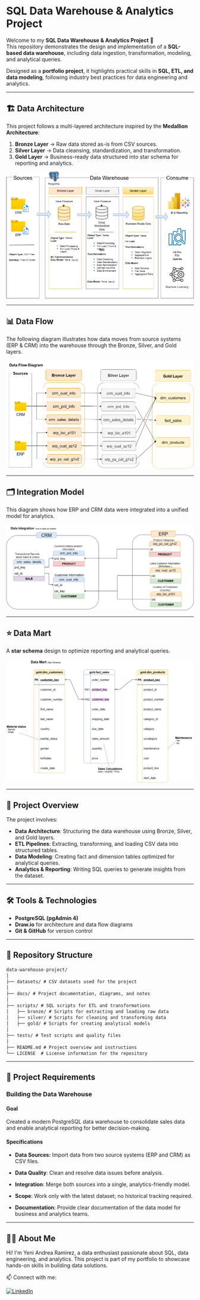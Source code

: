 # SQL Data Warehouse & Analytics Project

Welcome to my **SQL Data Warehouse & Analytics Project** 🚀  
This repository demonstrates the design and implementation of a **SQL-based data warehouse**, including data ingestion, transformation, modeling, and analytical queries.  

Designed as a **portfolio project**, it highlights practical skills in **SQL, ETL, and data modeling**, following industry best practices for data engineering and analytics.

---

## 🏗️ Data Architecture

This project follows a multi-layered architecture inspired by the **Medallion Architecture**:

1. **Bronze Layer** → Raw data stored as-is from CSV sources.  
2. **Silver Layer** → Data cleansing, standardization, and transformation.  
3. **Gold Layer** → Business-ready data structured into star schema for reporting and analytics.  

![Data Architecture](docs/Architecture.png)

---
## 📊 Data Flow

The following diagram illustrates how data moves from source systems (ERP & CRM) into the warehouse through the Bronze, Silver, and Gold layers.  

![Data Flow Diagram](docs/Data_Flow_Diagram.png)

---

## 🗂️ Integration Model

This diagram shows how ERP and CRM data were integrated into a unified model for analytics.  

![Integration Model](docs/Integration_Model.png)

---

## ⭐ Data Mart

A **star schema** design to optimize reporting and analytical queries.  

![Data Mart](docs/Data_Mart.png)

---

## 📖 Project Overview

The project involves:

- **Data Architecture**: Structuring the data warehouse using Bronze, Silver, and Gold layers.  
- **ETL Pipelines**: Extracting, transforming, and loading CSV data into structured tables.  
- **Data Modeling**: Creating fact and dimension tables optimized for analytical queries.  
- **Analytics & Reporting**: Writing SQL queries to generate insights from the dataset.

---

## 🛠️ Tools & Technologies

- **PostgreSQL (pgAdmin 4)**    
- **Draw.io** for architecture and data flow diagrams  
- **Git & GitHub** for version control  

---

## 📂 Repository Structure
```
data-warehouse-project/
│
├── datasets/ # CSV datasets used for the project
│
├── docs/ # Project documentation, diagrams, and notes
│  
├── scripts/ # SQL scripts for ETL and transformations
│   ├── bronze/ # Scripts for extracting and loading raw data
│   ├── silver/ # Scripts for cleaning and transforming data
│   ├── gold/ # Scripts for creating analytical models
│
├── tests/ # Test scripts and quality files
│
├── README.md # Project overview and instructions
└── LICENSE  # License information for the repository
```
---
## 🚀 Project Requirements
### Building the Data Warehouse
#### Goal

Created a modern PostgreSQL data warehouse to consolidate sales data and enable analytical reporting for better decision-making.

#### Specifications

- **Data Sources:** Import data from two source systems (ERP and CRM) as CSV files.

- **Data Quality**: Clean and resolve data issues before analysis.

- **Integration**: Merge both sources into a single, analytics-friendly model.

- **Scope**: Work only with the latest dataset; no historical tracking required.

- **Documentation**: Provide clear documentation of the data model for business and analytics teams.

---
<!-- 
### BI: Analytics & Reporting (Data Analysis)
#### Goal

Generate SQL-based insights on:
- **Customer Behavior**

- **Product Performance**

- **Sales Trends**

These insights provide stakeholders with key business metrics for informed decision-making.
---
-->

## 👨‍💻 About Me

Hi! I'm Yeni Andrea Ramirez, a data enthusiast passionate about SQL, data engineering, and analytics.
This project is part of my portfolio to showcase hands-on skills in building data solutions.

📫 Connect with me:

[![LinkedIn](https://img.shields.io/badge/LinkedIn-0077B5?style=for-the-badge&logo=linkedin&logoColor=white)](https://www.linkedin.com/in/yeni-andrea-ramirez-tellez-crm/)
